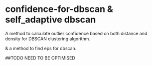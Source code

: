 # confidence-for-dbscan & self_adaptive dbscan

A method to calculate outlier confidence based on both distance and density for DBSCAN clustering algorithm.

& a method to find eps for dbscan.

##TODO NEED TO BE OPTIMISED
